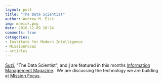 ```yaml
---
layout: post
title: "The Data Scientist"
author: Andrew M. Eick
img: maeick.png
date: 2010-12-09 16:24
comments: true
categories:
- Institute for Modern Intelligence
- MissionFocus
- articles
---
```

[Suzi](/about-us/index.html#suzi), "The Data Scientist", and [I](/about-us/index.html#andy) are featured in this months [Information Management Magazine](http://www.information-management.com/issues/20_7/data_management_ultra_large_scale_data_databases-10019098-1.html).  We are discussing the technology we are building at [Mission Focus](http://missionfocus.com).